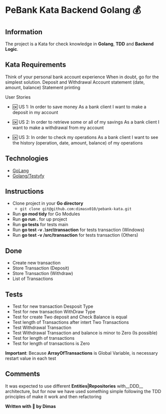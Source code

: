 # PeBank Kata Backend Golang :moneybag:

## Information
The project is a Kata for check knowledge in __Golang__, __TDD__ and __Backend Logic__.

## Kata Requirements
Think of your personal bank account experience When in doubt, go for the simplest solution.
Deposit and Withdrawal Account statement (date, amount, balance) Statement printing

User Stories
- :ok: US 1: 
In order to save money As a bank client I want to make a deposit in my account

- :ok: US 2: 
In order to retrieve some or all of my savings As a bank client I want to make a withdrawal from my account

- :ok: US 3: 
In order to check my operations As a bank client I want to see the history (operation, date, amount, balance) of my operations

## Technologies
- [GoLang](https://golang.org/doc/code)
- [Golang/Testyfy](https://github.com/stretchr/testify)

## Instructions
- Clone project in your **Go directory**
  - `git clone git@github.com:dimasx010/pebank-kata.git`
- Run __go mod tidy__ for Go Modules
- Run __go run .__ for up project
- Run __go tests__ for tests main
- Run __go test -v .\src\transaction__ for tests transaction (Windows)
- Run __go test -v /src/transaction__ for tests transaction (Others)

## Done
- Create new transaction
- Store Transaction (Deposit)
- Store Transaction (Withdraw)
- List of Transactions

## Tests
- Test for new transaction Desposit Type
- Test for new transaction WithDraw Type
- Test for create Two deposit and Check Balance is equal
- Test length of Transactions after intert Two Transactions
- Test Withdrawal Transaction
- Test Withdrawal Transaction and balance is minor to Zero (Is possible)
- Test for length of transactions
- Test for length of transactions is Zero

__Important__: Because __ArrayOfTransactions__ is Global Variable, is necessary restart value in each test

## Comments
It was expected to use different __Entities|Repositories__ with__DDD__ architecture, but for now we have used something simple following the TDD principles of make it work and then refactoring

__Written with :green_heart: by Dimas__